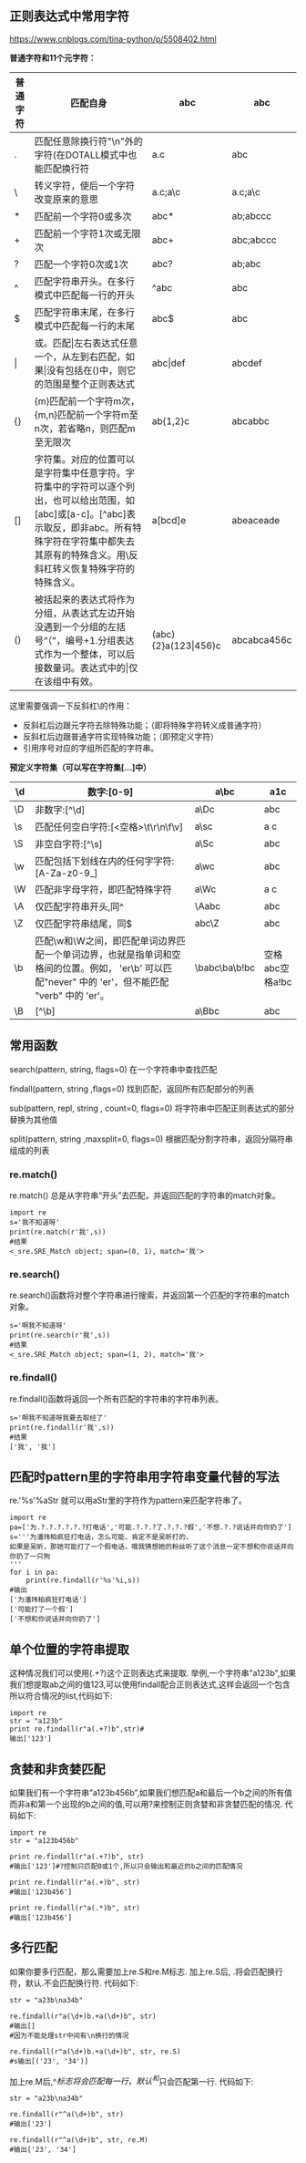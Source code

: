 ## 正则表达式中常用字符
https://www.cnblogs.com/tina-python/p/5508402.html

**普通字符和11个元字符：**

| 普通字符 | 匹配自身                                                     | abc                  | abc         |
| -------- | ------------------------------------------------------------ | -------------------- | ----------- |
| .        | 匹配任意除换行符"\n"外的字符(在DOTALL模式中也能匹配换行符    | a.c                  | abc         |
| \        | 转义字符，使后一个字符改变原来的意思                         | a\.c;a\\c            | a.c;a\c     |
| *        | 匹配前一个字符0或多次                                        | abc*                 | ab;abccc    |
| +        | 匹配前一个字符1次或无限次                                    | abc+                 | abc;abccc   |
| ?        | 匹配一个字符0次或1次                                         | abc?                 | ab;abc      |
| ^        | 匹配字符串开头。在多行模式中匹配每一行的开头                 | ^abc                 | abc         |
| $        | 匹配字符串末尾，在多行模式中匹配每一行的末尾                 | abc$                 | abc         |
| \|       | 或。匹配\|左右表达式任意一个，从左到右匹配，如果\|没有包括在()中，则它的范围是整个正则表达式 | abc\|def             | abcdef      |
| {}       | {m}匹配前一个字符m次，{m,n}匹配前一个字符m至n次，若省略n，则匹配m至无限次 | ab{1,2}c             | abcabbc     |
| []       | 字符集。对应的位置可以是字符集中任意字符。字符集中的字符可以逐个列出，也可以给出范围，如[abc]或[a-c]。[^abc]表示取反，即非abc。所有特殊字符在字符集中都失去其原有的特殊含义。用\反斜杠转义恢复特殊字符的特殊含义。 | a[bcd]e              | abeaceade   |
| ()       | 被括起来的表达式将作为分组，从表达式左边开始没遇到一个分组的左括号“（”，编号+1.分组表达式作为一个整体，可以后接数量词。表达式中的\|仅在该组中有效。 | (abc){2}a(123\|456)c | abcabca456c |

这里需要强调一下反斜杠\的作用：

- 反斜杠后边跟元字符去除特殊功能；（即将特殊字符转义成普通字符）
- 反斜杠后边跟普通字符实现特殊功能；（即预定义字符）
- 引用序号对应的字组所匹配的字符串。

**预定义字符集（可以写在字符集[...]中）** 

| \d   | 数字:[0-9]                                                   | a\bc          | a1c             |
| ---- | ------------------------------------------------------------ | ------------- | --------------- |
| \D   | 非数字:[^\d]                                                 | a\Dc          | abc             |
| \s   | 匹配任何空白字符:[<空格>\t\r\n\f\v]                          | a\sc          | a c             |
| \S   | 非空白字符:[^\s]                                             | a\Sc          | abc             |
| \w   | 匹配包括下划线在内的任何字字符:[A-Za-z0-9_]                  | a\wc          | abc             |
| \W   | 匹配非字母字符，即匹配特殊字符                               | a\Wc          | a c             |
| \A   | 仅匹配字符串开头,同^                                         | \Aabc         | abc             |
| \Z   | 仅匹配字符串结尾，同$                                        | abc\Z         | abc             |
| \b   | 匹配\w和\W之间，即匹配单词边界匹配一个单词边界，也就是指单词和空格间的位置。例如， 'er\b' 可以匹配"never" 中的 'er'，但不能匹配 "verb" 中的 'er'。 | \babc\ba\b!bc | 空格abc空格a!bc |
| \B   | [^\b]                                                        | a\Bbc         | abc             |

## 常用函数
search(pattern, string, flags=0)      在一个字符串中查找匹配

findall(pattern, string ,flags=0)     找到匹配，返回所有匹配部分的列表

sub(pattern, repl, string , count=0, flags=0)    将字符串中匹配正则表达式的部分替换为其他值

split(pattern, string ,maxsplit=0, flags=0)  根据匹配分割字符串，返回分隔符串组成的列表

### re.match()
re.match() 总是从字符串“开头”去匹配，并返回匹配的字符串的match对象。
```
import re
s='我不知道呀'
print(re.match(r'我',s))
#结果
<_sre.SRE_Match object; span=(0, 1), match='我'>
```
### re.search()

re.search()函数将对整个字符串进行搜索，并返回第一个匹配的字符串的match对象。

```
s='啊我不知道呀'
print(re.search(r'我',s))
#结果
<_sre.SRE_Match object; span=(1, 2), match='我'>
```

### re.findall()

re.findall()函数将返回一个所有匹配的字符串的字符串列表。
```
s='啊我不知道呀我要去取经了'
print(re.findall(r'我',s))
#结果
['我', '我']
```
## 匹配时pattern里的字符串用字符串变量代替的写法
re.'%s'%aStr 就可以用aStr里的字符作为pattern来匹配字符串了。
```
import re
pa=['为.?.?.?.?.?.?打电话','可能.?.?.?了.?.?.?假','不想.?.?说话并向你扔了']
s='''为潘玮柏疯狂打电话，怎么可能，肯定不是吴昕打的，
如果是吴昕，那她可能打了一个假电话，哦我猜想她的粉丝听了这个消息一定不想和你说话并向你扔了一只狗
'''
for i in pa:
    print(re.findall(r'%s'%i,s))
#输出
['为潘玮柏疯狂打电话']
['可能打了一个假']
['不想和你说话并向你扔了']
```

## 单个位置的字符串提取

这种情况我们可以使用(.+?)这个正则表达式来提取. 举例,一个字符串"a123b",如果我们想提取ab之间的值123,可以使用findall配合正则表达式,这样会返回一个包含所以符合情况的list,代码如下:

```
import re
str = "a123b"
print re.findall(r"a(.+?)b",str)#
输出['123']
```

## 贪婪和非贪婪匹配

如果我们有一个字符串”a123b456b”,如果我们想匹配a和最后一个b之间的所有值而非a和第一个出现的b之间的值,可以用?来控制正则贪婪和非贪婪匹配的情况. 代码如下:

```
import re
str = "a123b456b"

print re.findall(r"a(.+?)b", str)
#输出['123']#?控制只匹配0或1个,所以只会输出和最近的b之间的匹配情况

print re.findall(r"a(.+)b", str)
#输出['123b456']

print re.findall(r"a(.*)b", str)
#输出['123b456']
```

## 多行匹配

如果你要多行匹配，那么需要加上re.S和re.M标志. 加上re.S后, .将会匹配换行符，默认.不会匹配换行符. 代码如下:

```
str = "a23b\na34b"

re.findall(r"a(\d+)b.+a(\d+)b", str)
#输出[]
#因为不能处理str中间有\n换行的情况

re.findall(r"a(\d+)b.+a(\d+)b", str, re.S)
#s输出[('23', '34')]
```
加上re.M后,^$标志将会匹配每一行，默认^和$只会匹配第一行. 代码如下:

```
str = "a23b\na34b"

re.findall(r"^a(\d+)b", str)
#输出['23']

re.findall(r"^a(\d+)b", str, re.M)
#输出['23', '34']
```
